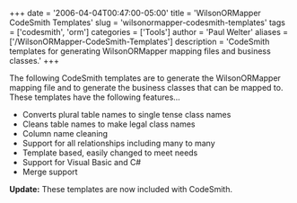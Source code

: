 +++
date = '2006-04-04T00:47:00-05:00'
title = 'WilsonORMapper CodeSmith Templates'
slug = 'wilsonormapper-codesmith-templates'
tags = ['codesmith', 'orm']
categories = ['Tools']
author = 'Paul Welter'
aliases = ['/WilsonORMapper-CodeSmith-Templates']
description = 'CodeSmith templates for generating WilsonORMapper mapping files and business classes.'
+++


The following CodeSmith templates are to generate the WilsonORMapper mapping file and to generate the business classes that can be mapped to. These templates have the following features...

* Converts plural table names to single tense class names
* Cleans table names to make legal class names
* Column name cleaning
* Support for all relationships including many to many
* Template based, easily changed to meet needs
* Support for Visual Basic and C#
* Merge support

**Update:**  These templates are now included with CodeSmith.
